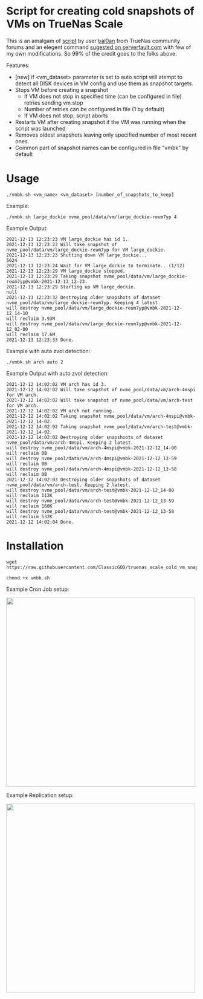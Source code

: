 # Script for creating cold snapshots of VMs on TrueNas Scale

This is an amalgam of [script](https://www.truenas.com/community/threads/backup-bhyve-windows-vm.85705/post-601264) by user [bal0an](https://www.truenas.com/community/members/bal0an.22184/) from TrueNas community forums and an elegent command [sugested on serverfault.com](https://serverfault.com/a/340846) with few of my own modifications. So 99% of the credit goes to the folks above. 

Features:
* [new] if <vm_dataset> parameter is set to auto script will atempt to detect all DISK devices in VM config and use them as snapshot targets.
* Stops VM before creating a snapshot
  * If VM does not stop in specified time (can be configured in file) retries sending vm.stop
  * Number of retries can be configured in file (1 by default)
  * If VM does not stop, script aborts
* Restarts VM after creating snapshot if the VM was running when the script was launched
* Removes oldest snapshots leaving only specified number of most recent ones.
* Common part of snapshot names can be configured in file "vmbk" by default

# Usage
```
./vmbk.sh <vm_name> <vm_dataset> [number_of_snapshots_to_keep]
```

Example:
```
./vmbk.sh large_dockie nvme_pool/data/vm/large_dockie-reum7yp 4
```

Example Output:
```
2021-12-13 12:23:23 VM large_dockie has id 1.
2021-12-13 12:23:23 Will take snapshot of nvme_pool/data/vm/large_dockie-reum7yp for VM large_dockie.
2021-12-13 12:23:23 Shutting down VM large_dockie...
5624
2021-12-13 12:23:24 Wait for VM large_dockie to terminate...(1/12)
2021-12-13 12:23:29 VM large_dockie stopped.
2021-12-13 12:23:29 Taking snapshot nvme_pool/data/vm/large_dockie-reum7yp@vmbk-2021-12-13_12-23.
2021-12-13 12:23:29 Starting up VM large_dockie.
null
2021-12-13 12:23:32 Destroying older snapshots of dataset nvme_pool/data/vm/large_dockie-reum7yp. Keeping 4 latest.
will destroy nvme_pool/data/vm/large_dockie-reum7yp@vmbk-2021-12-12_14-10
will reclaim 3.93M
will destroy nvme_pool/data/vm/large_dockie-reum7yp@vmbk-2021-12-12_02-00
will reclaim 17.6M
2021-12-13 12:23:33 Done.
```

Example with auto zvol detection:
```
./vmbk.sh arch auto 2
```

Example Output with auto zvol detection:
```
2021-12-12 14:02:02 VM arch has id 3.
2021-12-12 14:02:02 Will take snapshot of nvme_pool/data/vm/arch-4mspi for VM arch.
2021-12-12 14:02:02 Will take snapshot of nvme_pool/data/vm/arch-test for VM arch.
2021-12-12 14:02:02 VM arch not running.
2021-12-12 14:02:02 Taking snapshot nvme_pool/data/vm/arch-4mspi@vmbk-2021-12-12_14-02.
2021-12-12 14:02:02 Taking snapshot nvme_pool/data/vm/arch-test@vmbk-2021-12-12_14-02.
2021-12-12 14:02:02 Destroying older snapshoots of dataset nvme_pool/data/vm/arch-4mspi. Keeping 2 latest.
will destroy nvme_pool/data/vm/arch-4mspi@vmbk-2021-12-12_14-00
will reclaim 0B
will destroy nvme_pool/data/vm/arch-4mspi@vmbk-2021-12-12_13-59
will reclaim 0B
will destroy nvme_pool/data/vm/arch-4mspi@vmbk-2021-12-12_13-58
will reclaim 0B
2021-12-12 14:02:03 Destroying older snapshots of dataset nvme_pool/data/vm/arch-test. Keeping 2 latest.
will destroy nvme_pool/data/vm/arch-test@vmbk-2021-12-12_14-00
will reclaim 112K
will destroy nvme_pool/data/vm/arch-test@vmbk-2021-12-12_13-59
will reclaim 160K
will destroy nvme_pool/data/vm/arch-test@vmbk-2021-12-12_13-58
will reclaim 532K
2021-12-12 14:02:04 Done.
```

# Installation

```
wget https://raw.githubusercontent.com/ClassicGOD/truenas_scale_cold_vm_snap/main/vmbk.sh
```
```
chmod +x vmbk.sh
```
Example Cron Job setup:

<img src="/images/vmbk_cron_job_example.jpg" width="500">

Example Replication setup:

<img src="/images/vmbk_replication_example.jpg" width="500">
